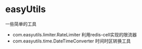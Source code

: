 # easyUtils
一些简单的工具

- com.easyutils.limiter.RateLimiter 利用redis-cell实现的限流器
- com.easyutils.time.DateTimeConverter 时间时区转换工具